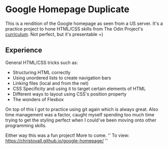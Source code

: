 # Google Homepage Duplicate

This is a rendition of the Google homepage as seen from a US server. It's a practice project to hone HTML/CSS skills from The Odin Project's [curriculum](http://www.theodinproject.com/courses/web-development-101/lessons/html-css). Not perfect, but it's presentable =)

## Experience

General HTML/CSS tricks such as:
* Structuring HTML correctly
* Using unordered lists to create navigation bars
* Linking files (local and from the net)
* CSS Specificity and using it to target certain elements of HTML
* Different ways to layout using CSS's position property
* The wonders of Flexbox

On top of this I got to practice using git again which is always great. Also time management was a factor, caught myself spending too much time trying to get the styling perfect when I could've been moving onto other programming skills.

Either way this was a fun project! More to come.
''
To view:  https://christovall.github.io/google-homepage/
''
